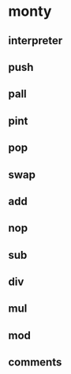 # monty
## interpreter
## push
## pall
## pint
## pop
## swap
## add
## nop
## sub
## div
## mul
## mod
## comments